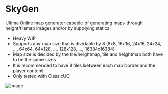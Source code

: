 # SkyGen
Ultima Online map generator capable of generating maps through height/tilemap images and/or by supplying statics

+ Heavy WIP
+ Supports any map size that is dividable by 8 (8x8, 16x16, 24x16, 24x24, ..., 64x64, 64x128, ..., 128x128, ..., 16384x16384)
+ Map size is decided by the tile/heightmap, tile and heightmap both have to be the same sizes
+ It is recommended to have 8 tiles between each map border and the player content
+ Only tested with ClassicUO

![image](https://user-images.githubusercontent.com/7561197/123546531-3c634080-d75d-11eb-91d9-f1edd74c7b65.png)
